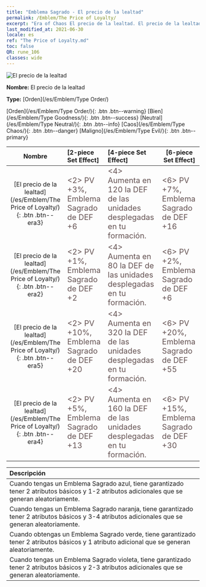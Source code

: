 ```yaml
---
title: "Emblema Sagrado - El precio de la lealtad"
permalink: /Emblem/The Price of Loyalty/
excerpt: "Era of Chaos El precio de la lealtad. El precio de la lealtad. Era of Chaos Emblema Sagrado El precio de la lealtad. Era of Chaos Orden El precio de la lealtad"
last_modified_at: 2021-06-30
locale: es
ref: "The Price of Loyalty.md"
toc: false
QR: rune_106
classes: wide
---
```


  ![El precio de la lealtad](/images/r/rune_icon_106.png)

 **Nombre:** El precio de la lealtad

 **Type:** [Orden](/es/Emblem/Type Order/)

  [Orden](/es/Emblem/Type Order/){: .btn .btn--warning}   [Bien](/es/Emblem/Type Goodness/){: .btn .btn--success}   [Neutral](/es/Emblem/Type Neutral/){: .btn .btn--info}   [Caos](/es/Emblem/Type Chaos/){: .btn .btn--danger}   [Maligno](/es/Emblem/Type Evil/){: .btn .btn--primary} 

  |  Nombre    | [2-piece Set Effect] | [4-piece Set Effect] | [6-piece Set Effect]  | 
  |:-----------------------:|:-------------------|:-----------------|----------------| 
  | [El precio de la lealtad](/es/Emblem/The Price of Loyalty/){: .btn .btn--era3} | <span style="color: #645252;font-size:20px">&lt;2&gt; PV +3%, Emblema Sagrado de DEF +6</span> | <span style="color: #645252;font-size:20px">&lt;4&gt; Aumenta en 120 la DEF de las unidades desplegadas en tu formación.</span> | <span style="color: #645252;font-size:20px">&lt;6&gt; PV +7%, Emblema Sagrado de DEF +16</span> | 
  | [El precio de la lealtad](/es/Emblem/The Price of Loyalty/){: .btn .btn--era2} | <span style="color: #645252;font-size:20px">&lt;2&gt; PV +1%, Emblema Sagrado de DEF +2</span> | <span style="color: #645252;font-size:20px">&lt;4&gt; Aumenta en 80 la DEF de las unidades desplegadas en tu formación.</span> | <span style="color: #645252;font-size:20px">&lt;6&gt; PV +2%, Emblema Sagrado de DEF +6</span> | 
  | [El precio de la lealtad](/es/Emblem/The Price of Loyalty/){: .btn .btn--era5} | <span style="color: #645252;font-size:20px">&lt;2&gt; PV +10%, Emblema Sagrado de DEF +20</span> | <span style="color: #645252;font-size:20px">&lt;4&gt; Aumenta en 320 la DEF de las unidades desplegadas en tu formación.</span> | <span style="color: #645252;font-size:20px">&lt;6&gt; PV +20%, Emblema Sagrado de DEF +55</span> | 
  | [El precio de la lealtad](/es/Emblem/The Price of Loyalty/){: .btn .btn--era4} | <span style="color: #645252;font-size:20px">&lt;2&gt; PV +5%, Emblema Sagrado de DEF +13</span> | <span style="color: #645252;font-size:20px">&lt;4&gt; Aumenta en 160 la DEF de las unidades desplegadas en tu formación.</span> | <span style="color: #645252;font-size:20px">&lt;6&gt; PV +15%, Emblema Sagrado de DEF +30</span> | 

  |         Descripción            | 
  |:-------------------------------|
  | Cuando tengas un Emblema Sagrado azul, tiene garantizado tener 2 atributos básicos y 1-2 atributos adicionales que se generan aleatoriamente. |
  | Cuando tengas un Emblema Sagrado naranja, tiene garantizado tener 2 atributos básicos y 3-4 atributos adicionales que se generan aleatoriamente. |
  | Cuando obtengas un Emblema Sagrado verde, tiene garantizado tener 2 atributos básicos y 1 atributo adicional que se generan aleatoriamente. |
  | Cuando tengas un Emblema Sagrado violeta, tiene garantizado tener 2 atributos básicos y 2-3 atributos adicionales que se generan aleatoriamente. |
